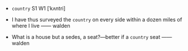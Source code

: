 - `country` S1 W1 [ˈkʌntri]



-  I have thus surveyed the `country` on every side within a dozen miles of where I live —— walden

-  What is a house but a sedes, a seat?﻿—better if a `country` seat —— walden